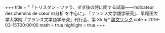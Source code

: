 +++
title = "「トリスタン・ツァラ、ダダ後の詩に関する試論――Indicateur des chemins de cœur の分析 を中心に」、『フランス文学語学研究』、早稲田大学大学院『フランス文学語学研究』刊行会、第 35 号"
[論文リンク](http://www.waseda.jp/bun-france/pdfs/vol35/ito.pdf)
date = 2016-03-15T00:00:00
math = true
highlight = true
+++

